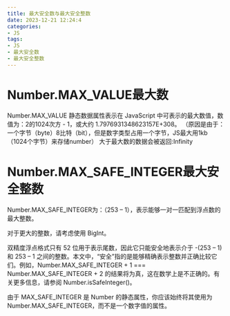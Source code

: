 ```yaml
---
title: 最大安全数与最大安全整数
date: 2023-12-21 12:24:4
categories:
- JS
tags:
- JS
- 最大安全数
- 最大安全整数
---
```


# Number.MAX_VALUE最大数
Number.MAX_VALUE 静态数据属性表示在 JavaScript 中可表示的最大数值，数值为：2的1024次方 - 1，或大约 1.7976931348623157E+308。
（原因是由于：一个字节（byte）8比特（bit），但是数字类型占用一个字节，JS最大用1kb（1024个字节）来存储number）
大于最大数的数据会被返回:Infinity

# Number.MAX_SAFE_INTEGER最大安全整数
Number.MAX_SAFE_INTEGER为：（253 – 1），表示能够一对一匹配到浮点数的最大整数。

对于更大的整数，请考虑使用 BigInt。

双精度浮点格式只有 52 位用于表示尾数，因此它只能安全地表示介于 -(253 – 1) 和 253 – 1 之间的整数。本文中，“安全”指的是能够精确表示整数并正确比较它们。例如，Number.MAX_SAFE_INTEGER + 1 === Number.MAX_SAFE_INTEGER + 2 的结果将为真，这在数学上是不正确的。有关更多信息，请参阅 Number.isSafeInteger()。

由于 MAX_SAFE_INTEGER 是 Number 的静态属性，你应该始终将其使用为 Number.MAX_SAFE_INTEGER，而不是一个数字值的属性。